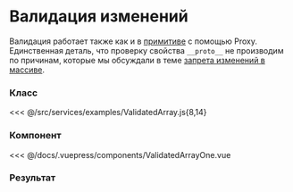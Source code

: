 # Валидация изменений

Валидация работает также как и в [примитиве](/class/primitive/validated) с помощью Proxy. Единственная деталь, что проверку свойства `__proto__` не производим по причинам, которые мы обсуждали в теме [запрета изменений в массиве](/class/array/readonly).

### Класс

<<< @/src/services/examples/ValidatedArray.js{8,14}

### Компонент

<<< @/docs/.vuepress/components/ValidatedArrayOne.vue

### Результат

<validated-array-one />
<validated-array-two />